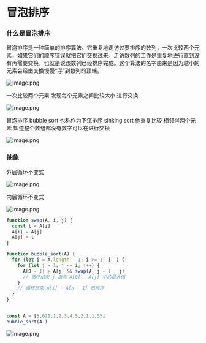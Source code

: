 # 冒泡排序

### 什么是冒泡排序

冒泡排序是一种简单的排序算法。它重复地走访过要排序的数列，一次比较两个元素，如果它们的顺序错误就把它们交换过来。走访数列的工作是重复地进行直到没有再需要交换，也就是说该数列已经排序完成。这个算法的名字由来是因为越小的元素会经由交换慢慢“浮”到数列的顶端。


![image.png](https://p3-juejin.byteimg.com/tos-cn-i-k3u1fbpfcp/0eff8aa3ae4c4a858fb4f05ee708be69~tplv-k3u1fbpfcp-watermark.image?)


一次比较两个元素 发现每个元素之间比较大小 进行交换


![image.png](https://p6-juejin.byteimg.com/tos-cn-i-k3u1fbpfcp/cf533e6283824aa98066c081cf5da36b~tplv-k3u1fbpfcp-watermark.image?)


冒泡排序 bubble sort 也称作为下沉排序 sinking sort 他重复比较
相邻得两个元素 知道整个数组都没有数字可以在进行交换


![image.png](https://p9-juejin.byteimg.com/tos-cn-i-k3u1fbpfcp/5727886d81154c6182698050f4432883~tplv-k3u1fbpfcp-watermark.image?)


### 抽象



外层循环不变式

![image.png](https://p9-juejin.byteimg.com/tos-cn-i-k3u1fbpfcp/bb88b1760c7e4766aa42c09177ed9d31~tplv-k3u1fbpfcp-watermark.image?)

内层循环不变式

![image.png](https://p3-juejin.byteimg.com/tos-cn-i-k3u1fbpfcp/47927534d9324cecbf9bcd0a078f020e~tplv-k3u1fbpfcp-watermark.image?)


```ts
function swap(A, i, j) {
  const t = A[i]
  A[i] = A[j]
  A[j] = t
}

function bubble_sort(A) {
  for (let i = A.length - 1; i >= 1; i--) {
    for (let j = 1; j <= i; j++) {
      A[J - 1] > A[j] && swap(A, j - 1 , j)
      // 循环结束 j 指向 A[0] - A[j] 中的最大值
    }
    // 循环结束 A[i] - A[n - 1] 已排序
  }
}


const A = [5,621,1,2,3,4,5,2,1,1,55]
bubble_sort(A )
```

![image.png](https://p1-juejin.byteimg.com/tos-cn-i-k3u1fbpfcp/74ac90e7a41844ecbae50c0d287c4709~tplv-k3u1fbpfcp-watermark.image?)
